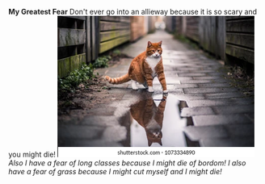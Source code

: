 **My Greatest Fear**
Don't ever go into an allieway because it is so scary and you might die!
![alt text](cat.webp)
*Also I have a fear of long classes because I might die of bordom!*
*I also have a fear of grass because I might cut myself and I might die!*
